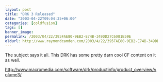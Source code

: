 ```yaml
---
layout: post
title: "DRK 3 Released"
date: "2003-04-22T09:04:35+06:00"
categories: [coldfusion]
tags: []
banner_image: 
permalink: /2003/04/22/395FAE80-9EB2-E74B-349DD27C6081B59E
oldurl: http://www.raymondcamden.com/2003/4/22/395FAE80-9EB2-E74B-349DD27C6081B59E
---
```


The subject says it all. This DRK has some pretty darn cool CF content on it as well.

<a href="http://www.macromedia.com/software/drk/productinfo/product_overview/volume3/">
http://www.macromedia.com/software/drk/productinfo/product_overview/volume3/</a>